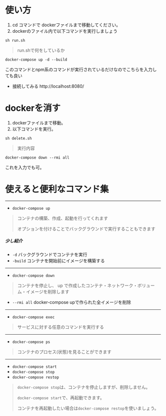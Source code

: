 # 使い方

1. cd コマンドで dockerファイルまで移動してください。
1. dockerのファイル内で以下コマンドを実行しましょう
```
sh run.sh
```

> run.shで何をしているか
```
docker-compose up -d --build
```
このコマンドとnpm系のコマンドが実行されているだけなのでこちらを入力しても良い

- 接続してみる http://localhost:8080/

# dockerを消す

1. dockerファイルまで移動。
1. 以下コマンドを実行。
```
sh delete.sh
```

> 実行内容
```
docker-compose down --rmi all
```
これを入力でも可。

# 使えると便利なコマンド集
---
- `docker-compose up`
> コンテナの構築、作成、起動を行ってくれます
>
> オプションを付けることでバックグラウンドで実行することもできます
##### 少し紹介
- `-d` バックグラウンドでコンテナを実行
- `-build` コンテナを開始前にイメージを構築する
---
- `docker-compose down`
> コンテナを停止し、 up で作成したコンテナ・ネットワーク・ボリューム・イメージを削除します
- `--rmi all` docker-compose upで作られた全イメージを削除
---
- `docker-compose exec`
> サービスに対する任意のコマンドを実行する
---
- `docker-compose ps`
> コンテナのプロセス(状態)を見ることができます
---
- `docker-compose start`
- `docker-compose stop`
- `docker-compose restop`
> `docker-compose stop`は、コンテナを停止しますが、削除しません。
>
> `docker-compose start`で、再起動できます。
>
> コンテナを再起動したい場合は`docker-compose restop`を使いましょう。
